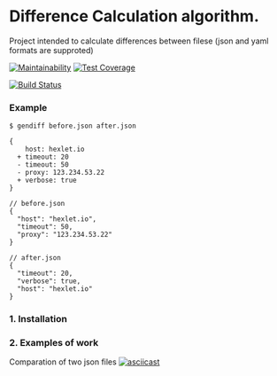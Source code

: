 
# Difference Calculation algorithm.

Project intended to calculate differences between filese (json and yaml formats are supproted)

[![Maintainability](https://api.codeclimate.com/v1/badges/33d5b28bb3429efa8a22/maintainability)](https://codeclimate.com/github/mascai/python-project-lvl2/maintainability)
[![Test Coverage](https://api.codeclimate.com/v1/badges/33d5b28bb3429efa8a22/test_coverage)](https://codeclimate.com/github/mascai/python-project-lvl2/test_coverage)

[![Build Status](https://travis-ci.org/mascai/python-project-lvl2.svg?branch=master)](https://travis-ci.org/mascai/python-project-lvl2)


### Example

```
$ gendiff before.json after.json

{
    host: hexlet.io
  + timeout: 20
  - timeout: 50
  - proxy: 123.234.53.22
  + verbose: true
}
```


```
// before.json
{
  "host": "hexlet.io",
  "timeout": 50,
  "proxy": "123.234.53.22"
}
```

```
// after.json
{
  "timeout": 20,
  "verbose": true,
  "host": "hexlet.io"
}
```

### 1. Installation


### 2. Examples of work
Comparation of two json files
[![asciicast](https://asciinema.org/a/JV5pLE982NGs3PpE51wAC2QrB.svg)](https://asciinema.org/a/JV5pLE982NGs3PpE51wAC2QrB)
